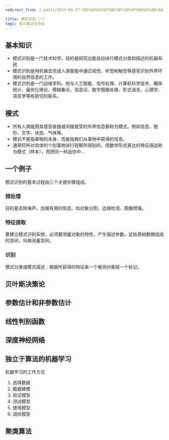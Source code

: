 ```yaml
---
redirect_from: /_posts/2019-08-27-%E6%A8%A1%E5%BC%8F%E8%AF%86%E5%88%AB-%E4%B8%80/

title: 模式识别（一）
tags: 学习笔记与作业
---
```


## 基本知识

- 模式识别是一门技术科学，目的是研究出能自动进行模式分类和描述的机器系统
- 模式识别是用机器去完成人类智能中通过视觉、听觉和触觉等感官识别外界环境的自然信息的工作。
- 模式识别是一门边缘学科。他与人工智能、信号处理、计算机科学技术、概率统计、最优化理论、模糊集论、信息论、数字图像处理、形式语言、心理学、语言学等有密切的联系。

## 模式

- 所有人类能用其感官直接或间接接受的外界信息都称为模式。例如信息、图形、文字、状态、气味等。
- 模式不是指事物的本身，而是指我们从事物中获得的信息。
- 通常阿布对具体的个别事物进行观察所得到的、用数学形式表达的特征描述称为模式（样本），而把同一样品你中…

## 一个例子

模式识别的基本过程由三个关键步骤组成。

### 预处理

目的是去除噪声，加强有用的信息。如对象分割、边缘检测、图像增强。

### 特征提取

要建立模式识别系统，必须要测量对象的特性，产生描述参数。这些原始数据组成的空间，叫做测量空间。

### 识别

模式分类或模式描述：根据所获得的特征来一个被测对象赋一个标记。

## 贝叶斯决策论

## 参数估计和非参数估计

## 线性判别函数

## 深度神经网络

## 独立于算法的机器学习

机器学习的工作方式

1. 选择数据
2. 数据建模
3. 验证模型
4. 测试模型
5. 使用模型
6. 调优模型

## 聚类算法
